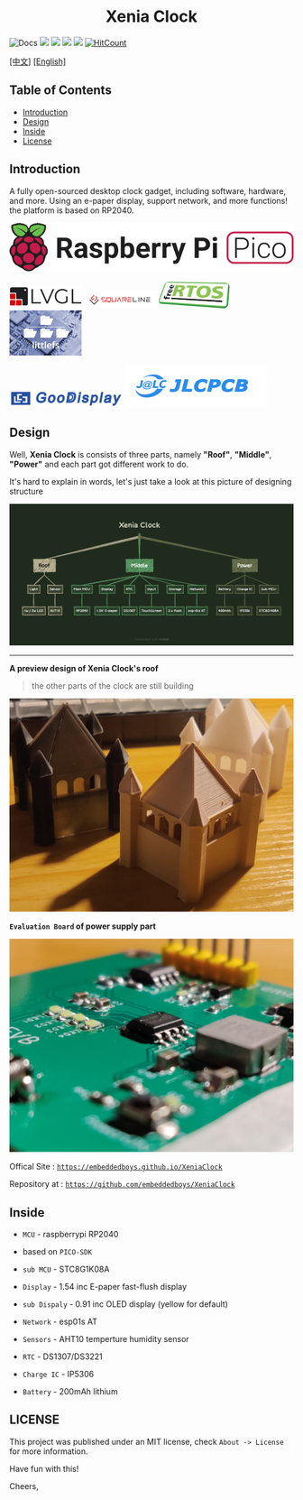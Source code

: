 <h1 align="center">
    <span>Xenia Clock</span>
</h1>

<!-- <div style="text-align: center;">

<a href="https://iotahydrae.github.io/XeniaClock/">![Docs](https://img.shields.io/badge/docs-iotahydrae.github.io%2FXeniaClock%2F-green)</a> <a>![](https://img.shields.io/github/license/iotahydrae/xeniaclock)</a> <a>![](https://img.shields.io/github/forks/IotaHydrae/XeniaClock)</a> <a>![](https://img.shields.io/github/stars/iotahydrae/XeniaClock)</a> <a>![](https://img.shields.io/github/last-commit/iotahydrae/XeniaClock)</a> <a>  [![HitCount](https://hits.dwyl.com/IotaHydrae/XeniaClock.svg?style=flat-square)](http://hits.dwyl.com/IotaHydrae/XeniaClock)</a>

</div> -->

![Docs](https://img.shields.io/badge/docs-iotahydrae.github.io%2FXeniaClock%2F-green) ![](https://img.shields.io/github/license/iotahydrae/xeniaclock) ![](https://img.shields.io/github/forks/IotaHydrae/XeniaClock) ![](https://img.shields.io/github/stars/iotahydrae/XeniaClock) ![](https://img.shields.io/github/last-commit/iotahydrae/XeniaClock) [![HitCount](https://hits.dwyl.com/IotaHydrae/XeniaClock.svg?style=flat-square)](http://hits.dwyl.com/IotaHydrae/XeniaClock)

[[中文]](README.md) [[English]](README.en.md)

Table of Contents
------------------

- [Introduction](#Introduction)
- [Design](#Design)
- [Inside](#Inside)
- [License](#License)

Introduction
------------------

A fully open-sourced desktop clock gadget, including software, hardware, and more. Using an e-paper display, support network, and more functions! the platform is based on RP2040.

![pico](assets/raspberry-pi-pico.svg)

![lvgl](assets/logo_lvgl.png) ![squareline studio](assets/logo_squareline.png) ![FreeRTOS](assets/logo_freertos.jpg) ![littleFS](assets/logo_littlefs.jpg) 

![GooDisplay](assets/logo_goodisplay.jpg) ![JLC](assets/logo_jlc.png)

Design
------------------

Well, **Xenia Clock** is consists of three parts, namely **"Roof"**, **"Middle"**, **"Power"** and
each part got different work to do.

It's hard to explain in words, let's just take a look at this picture of designing structure


![DesignStructure](assets/XeniaClock.png)

-----------------------

**A preview design of Xenia Clock's roof**
> the other parts of the clock are still building

![roof](assets/roof.jpg)

**`Evaluation Board` of power supply part**

![power supply board](assets/power_supply_board.jpg)

Offical Site :
[`https://embeddedboys.github.io/XeniaClock`](https://embeddedboys.github.io/XeniaClock)

Repository at :
[`https://github.com/embeddedboys/XeniaClock`](https://github.com/embeddedboys/XeniaClock)


Inside
------------------

* `MCU` - raspberrypi RP2040

* based on `PICO-SDK`

* `sub MCU` - STC8G1K08A

* `Display` - 1.54 inc E-paper fast-flush display

* `sub Dispaly` - 0.91 inc OLED display (yellow for default)

* `Network` - esp01s AT

* `Sensors` - AHT10 temperture humidity sensor

* `RTC` - DS1307/DS3221

* `Charge IC` - IP5306

* `Battery` - 200mAh lithium

LICENSE
------------------

This project was published under an MIT license, check `About -> License` for more information.

Have fun with this!

Cheers,
